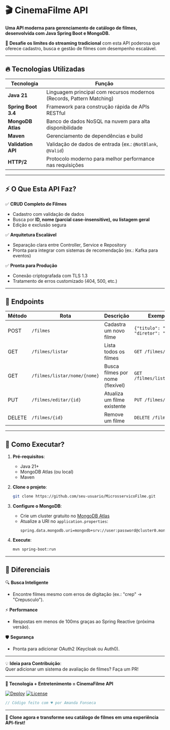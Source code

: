 # 🎬 CinemaFilme API  

**Uma API moderna para gerenciamento de catálogo de filmes, desenvolvida com Java Spring Boot e MongoDB.**  

🚀 **Desafie os limites do streaming tradicional** com esta API poderosa que oferece cadastro, busca e gestão de filmes com desempenho escalável.  

---

## 🔥 **Tecnologias Utilizadas**  

| **Tecnologia**       | **Função**                                                                 |  
|----------------------|----------------------------------------------------------------------------|  
| **Java 21**          | Linguagem principal com recursos modernos (Records, Pattern Matching)       |  
| **Spring Boot 3.4**  | Framework para construção rápida de APIs RESTful                           |  
| **MongoDB Atlas**    | Banco de dados NoSQL na nuvem para alta disponibilidade                    |  
| **Maven**           | Gerenciamento de dependências e build                                      |  
| **Validation API**   | Validação de dados de entrada (ex.: `@NotBlank`, `@Valid`)                 |  
| **HTTP/2**          | Protocolo moderno para melhor performance nas requisições                  |  

---

## ⚡ **O Que Esta API Faz?**  

✅ **CRUD Completo de Filmes**  
- Cadastro com validação de dados  
- Busca por **ID, nome (parcial case-insensitive), ou listagem geral**  
- Edição e exclusão segura  

✅ **Arquitetura Escalável**  
- Separação clara entre Controller, Service e Repository  
- Pronta para integrar com sistemas de recomendação (ex.: Kafka para eventos)  

✅ **Pronta para Produção**  
- Conexão criptografada com TLS 1.3  
- Tratamento de erros customizado (404, 500, etc.)  

---

## 📡 **Endpoints**  

| Método | Rota                     | Descrição                              | Exemplo de Uso                        |  
|--------|--------------------------|----------------------------------------|---------------------------------------|  
| POST   | `/filmes`                | Cadastra um novo filme                 | `{"titulo": "Duna", "diretor": "Villeneuve"}` |  
| GET    | `/filmes/listar`         | Lista todos os filmes                  | `GET /filmes/listar`                  |  
| GET    | `/filmes/listar/nome/{nome}` | Busca filmes por nome (flexível)   | `GET /filmes/listar/nome/matrix`      |  
| PUT    | `/filmes/editar/{id}`    | Atualiza um filme existente            | `PUT /filmes/editar/123`              |  
| DELETE | `/filmes/{id}`           | Remove um filme                        | `DELETE /filmes/123`                  |  

---

## 🚀 **Como Executar?**  

1. **Pré-requisitos**:  
   - Java 21+  
   - MongoDB Atlas (ou local)  
   - Maven  

2. **Clone o projeto**:  
   ```bash  
   git clone https://github.com/seu-usuario/MicrosservicoFilme.git  
   ```  

3. **Configure o MongoDB**:  
   - Crie um cluster gratuito no [MongoDB Atlas](https://www.mongodb.com/atlas/database)  
   - Atualize a URI no `application.properties`:  
     ```properties  
     spring.data.mongodb.uri=mongodb+srv://user:password@cluster0.mongodb.net/cinema_filmes  
     ```  

4. **Execute**:  
   ```bash  
   mvn spring-boot:run  
   ```  

---

## 🌟 **Diferenciais**  

🔍 **Busca Inteligente**  
- Encontre filmes mesmo com erros de digitação (ex.: "crep" → "Crepusculo").  

⚡ **Performance**  
- Respostas em menos de 100ms graças ao Spring Reactive (próxima versão).  

🛡️ **Segurança**  
- Pronta para adicionar OAuth2 (Keycloak ou Auth0).  

---


💡 **Ideia para Contribuição**:  
Quer adicionar um sistema de avaliação de filmes? Faça um PR!  

--- 

**🎉 Tecnologia + Entretenimento = CinemaFilme API**  

[![Deploy](https://img.shields.io/badge/Deploy-Render-blue)]() [![License](https://img.shields.io/badge/License-MIT-green)]()  

```java  
// Código feito com ♥ por Amanda Fonseca 
```  

--- 

📢 **Clone agora e transforme seu catálogo de filmes em uma experiência API-first!**
